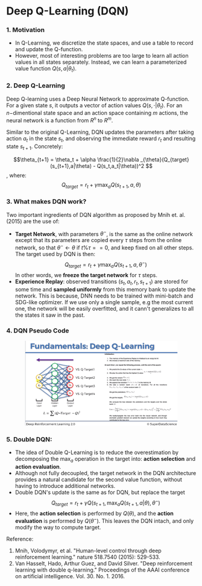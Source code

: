 # Deep Q-Learning (DQN)

### 1. Motivation
+ In Q-Learning, we discretize the state spaces, and use a table to record and update the Q-function. 
+ However, most of interesting problems are too large to learn all action values in all states separately. Instead, we can learn a parameterized value function $Q(s,a|\theta_t)$.

### 2. Deep Q-Learning
Deep Q-learning uses a Deep Neural Network to approximate Q-function. For a given state $s$, it outputs a vector of action values $Q(s, \cdot|\theta_t)$. For an $n-$dimentional state space and an action space containing $m$ actions, the neural network is a function from $R^n$ to $R^m$. 

Similar to the original Q-Learning, DQN updates the parameters after taking action $a_t$ in the state $s_t$, and observing the immediate reward $r_{t}$ and resulting state $s_{t+1}$. Concretely:

$$\theta_{t+1} = \theta_t + \alpha \frac{1}{2}\nabla _{\theta}(Q_{target}(s_{t+1},a|\theta) - Q(s_t,a_t|\theta))^2 $$,
where:
$$Q_{target}=r_t + \gamma \max_a Q(s_{t+1},a, \theta) $$

### 3. What makes DQN work?
Two important ingredients of DQN algorithm as proposed by Mnih et. al. (2015) are the use of:
+ **Target Network**, with parameters $\theta^-$, is the same as the online network except that its parameters are copied every $\tau$ steps from the online network, so that $\theta^- \leftarrow \theta$ if $t \% \tau==0$, and keep fixed on all other steps. The target used by DQN is then:
    $$Q_{target}=r_t + \gamma \max_a Q(s_{t+1},a, \theta^-) $$
    In other words, we **freeze the target network** for $\tau$ steps.
+ **Experience Replay**: observed transitions $(s_t,a_t,r_t,s_{t+1})$ are stored for some time and **sampled uniformly** from this memory bank to update the network. This is because, DNN needs to be trained with mini-batch and SDG-like optimizer. If we use only a single sample, e.g the most current one, the network will be easily overfitted, and it cann't generalizes to all the states it saw in the past.  

### 4. DQN Pseudo Code
<p align="middle">
  <img src="Fig/DQN_pseudo.png" width="80%" /> 
</p>

### 5. Double DQN:

+ The idea of Double Q-Learning is to reduce the overestimation by decomposing the $\max_a$ operation in the target into: **action selection** and **action evaluation**.
+ Although not fully decoupled, the target network in the DQN architecture provides a natural candidate for the second value function, without having to introduce additional networks.
+ Double DQN's update is the same as for DQN, but replace the target 
    $$Q_{target}=r_t + \gamma Q(s_{t+1},\max_a Q(s_{t+1},a|\theta), \theta^-) $$
+ Here, the **action selection** is performed by $Q(\theta)$, and the **action evaluation** is performed by $Q(\theta^-)$. This leaves the DQN intach, and only modify the way to compute target.

Reference:
1. Mnih, Volodymyr, et al. "Human-level control through deep reinforcement learning." nature 518.7540 (2015): 529-533.
2. Van Hasselt, Hado, Arthur Guez, and David Silver. "Deep reinforcement learning with double q-learning." Proceedings of the AAAI conference on artificial intelligence. Vol. 30. No. 1. 2016.